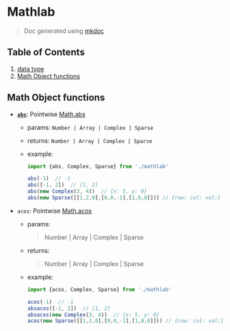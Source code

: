 # Mathlab

> Doc generated using [mkdoc](#)

## Table of Contents

1. [data type](#)
1. [Math Object functions](#)


## Math Object functions

- [**`abs`**](#): Pointwise [Math.abs](https://developer.mozilla.org/en-US/docs/Web/JavaScript/Reference/Global_Objects/Math/abs)

	+ params: `Number | Array | Complex | Sparse`

	+ returns: `Number | Array | Complex | Sparse`

	+ example:

		```js
		import {abs, Complex, Sparse} from './mathlab'

		abs(-1)  // -1
		abs([-1, 2])  // [1, 2]
		abs(new Complex(3, 4))  // {x: 5, y: 0}
		abs(new Sparse([[1,2,0],[0,0,-1],[1,0,0]])) // {row: col: val:}
		```

- `acos`: Pointwise [Math.acos](https://developer.mozilla.org/en-US/docs/Web/JavaScript/Reference/Global_Objects/Math/acos)

	+ params:

		> Number | Array | Complex | Sparse

	+ returns:

		> Number | Array | Complex | Sparse

	+ example:

		```js
		import {acos, Complex, Sparse} from './mathlab'

		acos(-1)  // -1
		absacos([-1, 2])  // [1, 2]
		absacos(new Complex(3, 4))  // {x: 5, y: 0}
		acos(new Sparse([[1,2,0],[0,0,-1],[1,0,0]])) // {row: col: val:}
		```